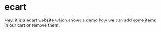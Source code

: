 # ecart
Hey, it is a ecart website which shows a demo how we can add some items in our cart or remove them.
